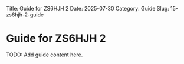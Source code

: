 Title: Guide for ZS6HJH 2
Date: 2025-07-30
Category: Guide
Slug: 15-zs6hjh-2-guide

# Guide for ZS6HJH 2
TODO: Add guide content here.
